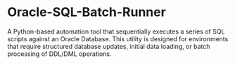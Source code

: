 # Oracle-SQL-Batch-Runner
A Python-based automation tool that sequentially executes a series of SQL scripts against an Oracle Database. This utility is designed for environments that require structured database updates, initial data loading, or batch processing of DDL/DML operations.

